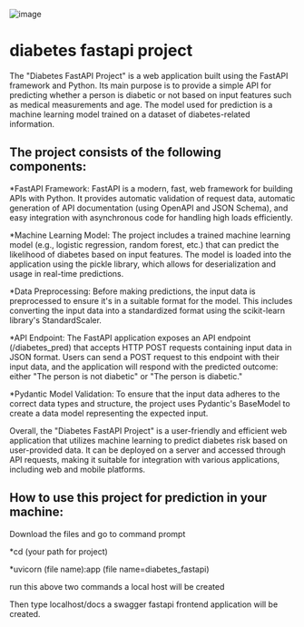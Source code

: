 ![image](https://d2jx2rerrg6sh3.cloudfront.net/images/Article_Images/ImageForArticle_22744_16565132428524067.jpg)
# diabetes fastapi project
The "Diabetes FastAPI Project" is a web application built using the FastAPI framework and Python. Its main purpose is to provide a simple API for predicting whether a person is diabetic or not based on input features such as medical measurements and age. The model used for prediction is a machine learning model trained on a dataset of diabetes-related information.

## The project consists of the following components:

*FastAPI Framework: FastAPI is a modern, fast, web framework for building APIs with Python. It provides automatic validation of request data, automatic generation of API documentation (using OpenAPI and JSON Schema), and easy integration with asynchronous code for handling high loads efficiently.

*Machine Learning Model: The project includes a trained machine learning model (e.g., logistic regression, random forest, etc.) that can predict the likelihood of diabetes based on input features. The model is loaded into the application using the pickle library, which allows for deserialization and usage in real-time predictions.

*Data Preprocessing: Before making predictions, the input data is preprocessed to ensure it's in a suitable format for the model. This includes converting the input data into a standardized format using the scikit-learn library's StandardScaler.

*API Endpoint: The FastAPI application exposes an API endpoint (/diabetes_pred) that accepts HTTP POST requests containing input data in JSON format. Users can send a POST request to this endpoint with their input data, and the application will respond with the predicted outcome: either "The person is not diabetic" or "The person is diabetic."

*Pydantic Model Validation: To ensure that the input data adheres to the correct data types and structure, the project uses Pydantic's BaseModel to create a data model representing the expected input.

Overall, the "Diabetes FastAPI Project" is a user-friendly and efficient web application that utilizes machine learning to predict diabetes risk based on user-provided data. It can be deployed on a server and accessed through API requests, making it suitable for integration with various applications, including web and mobile platforms.

## How to use this project for prediction in your machine:
Download the files and go to command prompt

*cd (your path for project)

*uvicorn (file name):app  (file name=diabetes_fastapi)

run this above two commands a local host will be created  

Then type localhost/docs a swagger fastapi frontend application will be created. 
